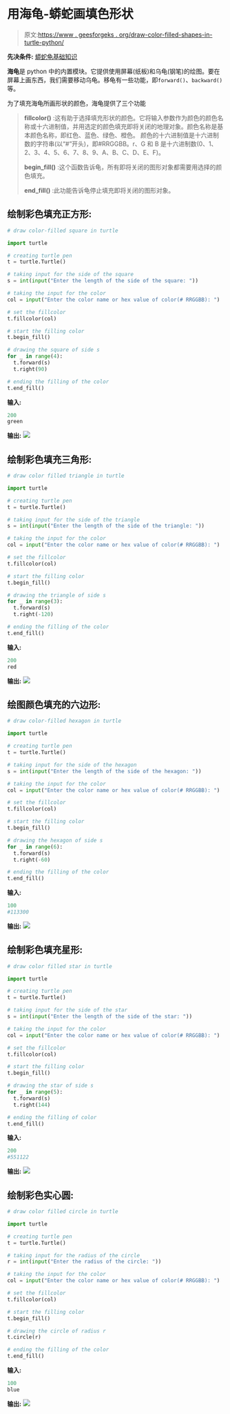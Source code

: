 # 用海龟-蟒蛇画填色形状

> 原文:[https://www . geesforgeks . org/draw-color-filled-shapes-in-turtle-python/](https://www.geeksforgeeks.org/draw-color-filled-shapes-in-turtle-python/)

**先决条件:** [蟒蛇龟基础知识](https://www.geeksforgeeks.org/turtle-programming-python/)

**海龟**是 python 中的内置模块。它提供使用屏幕(纸板)和乌龟(钢笔)的绘图。要在屏幕上画东西，我们需要移动乌龟。移龟有一些功能，即`forward()`、`backward()`等。

为了填充海龟所画形状的颜色，海龟提供了三个功能

> **fillcolor()** :这有助于选择填充形状的颜色。它将输入参数作为颜色的颜色名称或十六进制值，并用选定的颜色填充即将关闭的地理对象。颜色名称是基本颜色名称，即红色、蓝色、绿色、橙色。
> 颜色的十六进制值是十六进制数的字符串(以“#”开头)，即#RRGGBB。r、G 和 B 是十六进制数(0、1、2、3、4、5、6、7、8、9、A、B、C、D、E、F)。
> 
> **begin_fill()** :这个函数告诉龟，所有即将关闭的图形对象都需要用选择的颜色填充。
> 
> **end_fill()** :此功能告诉龟停止填充即将关闭的图形对象。

## 绘制彩色填充正方形:

```py
# draw color-filled square in turtle

import turtle

# creating turtle pen
t = turtle.Turtle()

# taking input for the side of the square
s = int(input("Enter the length of the side of the square: "))

# taking the input for the color
col = input("Enter the color name or hex value of color(# RRGGBB): ")

# set the fillcolor
t.fillcolor(col)

# start the filling color
t.begin_fill()

# drawing the square of side s
for _ in range(4):
  t.forward(s)
  t.right(90)

# ending the filling of the color
t.end_fill()
```

**输入:**

```py
200
green
```

**输出:**
![](img/0a744ba2a320a3999b8fa2287415ef49.png)

## 绘制彩色填充三角形:

```py
# draw color filled triangle in turtle

import turtle

# creating turtle pen
t = turtle.Turtle()

# taking input for the side of the triangle
s = int(input("Enter the length of the side of the triangle: "))

# taking the input for the color
col = input("Enter the color name or hex value of color(# RRGGBB): ")

# set the fillcolor
t.fillcolor(col)

# start the filling color
t.begin_fill()

# drawing the triangle of side s
for _ in range(3):
  t.forward(s)
  t.right(-120)

# ending the filling of the color
t.end_fill()
```

**输入:**

```py
200
red
```

**输出:**
![](img/c18ad2f0cc107fd6884d28e09a6032e9.png)

## 绘图颜色填充的六边形:

```py
# draw color-filled hexagon in turtle

import turtle

# creating turtle pen
t = turtle.Turtle()

# taking input for the side of the hexagon
s = int(input("Enter the length of the side of the hexagon: "))

# taking the input for the color
col = input("Enter the color name or hex value of color(# RRGGBB): ")

# set the fillcolor
t.fillcolor(col)

# start the filling color
t.begin_fill()

# drawing the hexagon of side s
for _ in range(6):
  t.forward(s)
  t.right(-60)

# ending the filling of the color
t.end_fill()
```

**输入:**

```py
100
#113300
```

**输出:**
![](img/77419a40be476fedf8aac77002d3f021.png)

## 绘制彩色填充星形:

```py
# draw color filled star in turtle

import turtle

# creating turtle pen
t = turtle.Turtle()

# taking input for the side of the star
s = int(input("Enter the length of the side of the star: "))

# taking the input for the color
col = input("Enter the color name or hex value of color(# RRGGBB): ")

# set the fillcolor
t.fillcolor(col)

# start the filling color
t.begin_fill()

# drawing the star of side s
for _ in range(5):
  t.forward(s)
  t.right(144)

# ending the filling of color
t.end_fill()
```

**输入:**

```py
200
#551122
```

**输出:**
![](img/d9eff0c3bc4b5a08507853db8194dfba.png)

## 绘制彩色实心圆:

```py
# draw color filled circle in turtle

import turtle

# creating turtle pen
t = turtle.Turtle()

# taking input for the radius of the circle
r = int(input("Enter the radius of the circle: "))

# taking the input for the color
col = input("Enter the color name or hex value of color(# RRGGBB): ")

# set the fillcolor
t.fillcolor(col)

# start the filling color
t.begin_fill()

# drawing the circle of radius r
t.circle(r)

# ending the filling of the color
t.end_fill()
```

**输入:**

```py
100
blue
```

**输出:**
![](img/b3a30a559e174d3d078f7c52383f1d9c.png)